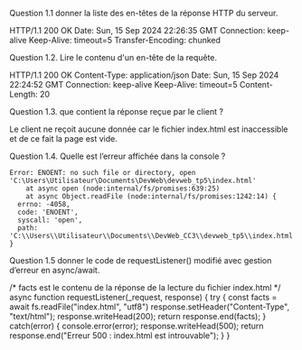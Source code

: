 Question 1.1 donner la liste des en-têtes de la réponse HTTP du serveur.

  HTTP/1.1 200 OK
  Date: Sun, 15 Sep 2024 22:26:35 GMT
  Connection: keep-alive
  Keep-Alive: timeout=5
  Transfer-Encoding: chunked


Question 1.2. Lire le contenu d'un en-tête de la requête.

  HTTP/1.1 200 OK
  Content-Type: application/json
  Date: Sun, 15 Sep 2024 22:24:52 GMT
  Connection: keep-alive
  Keep-Alive: timeout=5
  Content-Length: 20

Question 1.3. que contient la réponse reçue par le client ?

  Le client ne reçoit aucune donnée car le fichier index.html est inaccessible et de ce fait la page est vide.

Question 1.4. Quelle est l’erreur affichée dans la console ?

    Error: ENOENT: no such file or directory, open 'C:\Users\Utilisateur\Documents\DevWeb\devweb_tp5\index.html'
        at async open (node:internal/fs/promises:639:25)
        at async Object.readFile (node:internal/fs/promises:1242:14) {
      errno: -4058,
      code: 'ENOENT',
      syscall: 'open',
      path: 'C:\\Users\\Utilisateur\\Documents\\DevWeb_CC3\\devweb_tp5\\index.html'
    }

Question 1.5 donner le code de requestListener() modifié avec gestion d’erreur en async/await.

/* facts est le contenu de la réponse de la lecture du fichier index.html */
async function requestListener(_request, response) {
  try {
      const facts = await fs.readFile("index.html", "utf8")
      response.setHeader("Content-Type", "text/html");
      response.writeHead(200);
      return response.end(facts);
  } catch(error) {
        console.error(error);
        response.writeHead(500);
        return response.end("Erreur 500 : index.html est introuvable");
  }
}
